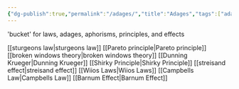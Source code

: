 ```yaml
---
{"dg-publish":true,"permalink":"/adages/","title":"Adages","tags":["adages,meta,tagpage"]}
---
```



'bucket' for laws, adages, aphorisms, principles, and effects 

[[sturgeons law\|sturgeons law]]
[[Pareto principle\|Pareto principle]]
[[broken windows theory\|broken windows theory]]
[[Dunning Krueger\|Dunning Krueger]]
[[Shirky Principle\|Shirky Principle]]
[[streisand effect\|streisand effect]]
[[Wiios Laws\|Wiios Laws]]
[[Campbells Law\|Campbells Law]]
[[Barnum Effect\|Barnum Effect]]
